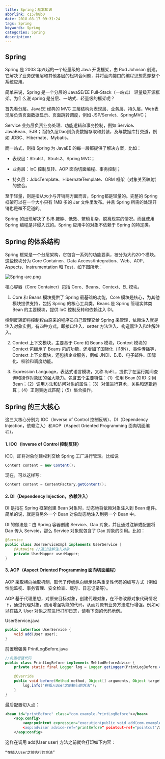 ```yaml
---
title: Spring：基本知识
abbrlink: c157b8b0
date: 2018-08-17 09:31:24
tags: Spring
keywords: Spring
categories: Spring
description:
---
```

## Spring
Spring 是 2003 年兴起的一个轻量级的 Java 开发框架，由 Rod Johnson 创建。它解决了业务逻辑层和其他各层的松耦合问题，并将面向接口的编程思想贯穿整个系统应用。

简单来说，Spring 是一个分层的 JavaSE/EE Full-Stack（一站式） 轻量级开源框架。为什么说 spring 是分层、一站式、轻量级的框架呢？

首先看分层。JavaEE 经典的 MVC 三层结构为表现层、业务层、持久层，Web表现层负责页面数据显示、页面跳转调度，例如 JSP/Servlet、SpringMVC；

Service 业务层负责业务处理、功能逻辑和事务控制，例如 Service、JavaBean、EJB；而持久层Dao则负责数据存取和封装，及与数据库打交道，例如 JDBC、Hibernate、Mybatis。
<!--more-->

而一站式，则指 Spring 为 JavaEE 的每一层都提供了解决方案，比如：

* 表现层：Struts1、Struts2、Spring MVC；

* 业务层：IoC 控制反转、AOP 面向切面编程、事务控制；

* 持久层：JdbcTemplate、HibernateTemplate、ORM 框架（对象关系映射）的整合。

至于轻量，则是指从大小与开销两方面而言，Spring都是轻量的。完整的 Spring 框架可以在一个大小只有 1MB 多的 Jar 文件里发布。并且 Spring 所需的处理开销也是微不足道的。

Spring 的出现解决了 EJB 臃肿、低效、繁琐复杂、脱离现实的情况。而且使用 Spring 编程是非侵入式的。Spring 应用中的对象不依赖于 Spring 的特定类。

## Spring 的体系结构
Spring 框架是一个分层架构，它包含一系列的功能要素，被分为大约20个模块。这些模块分为 Core Container、Data Access/Integration、Web、AOP、Aspects、Instrumentation 和 Test，如下图所示：

![Spring-arc.png](https://i.loli.net/2019/04/30/5cc7ba9832fe0.png)

核心容器（Core Container）包括 Core、Beans、Context、EL 模块。

1. Core 和 Beans 模块提供了 Spring 最基础的功能，Core 模块是核心，为其他模块提供支持，包括 Spring 的核心工具类。Beans 是 Spring 管理实体类 Bean 的主要模块，提供 IoC 控制反转和依赖注入 DI。

控制反转即将控制权由原来的程序员自己管理交给 Spring 来管理，依赖注入就是注入对象实例，有四种方式，即接口注入、setter 方法注入、构造器注入和注解注入。

2. Context 上下文模块，主要基于 Core 和 Beans 模块，Context 模块的 Context 包继承了 Beans 包的功能，还增加了国际化（I18N）、事件传播等，Context 上下文模块，还包括企业服务，例如 JNDI、EJB、电子邮件、国际化、校验和调度功能。

3. Expression Language，表达式语言模块，又称 SpEL，提供了在运行期间查询和操作对象图的强大能力。包含五个主要特性：（1）使用 Bean 的 ID 引用 Bean；（2）调用方法和访问对象的属性；（3）对值进行算术，关系和逻辑运算；（4）正则表达式匹配；（5）集合操作。

## Spring 的三大核心
这三大核心分别为 IOC（Inverse of Control 控制反转）、DI（Dependency Injection，依赖注入）和AOP（Aspect Oriented Programming 面向切面编程）。

#### 1. IOC（Inverse of Control 控制反转）

IOC，即将对象创建权利交给 Spring 工厂进行管理。比如说

```java
Content content = new Content();
```

现在，可以这样写:

```java
Content content = ContentFactory.getContent();
```

#### 2. DI（Dependency Injection，依赖注入）

DI 是指在 Spring 框架创建 Bean 对象时，动态地将依赖对象注入到 Bean 组件。简单的说，就是将另外一个 Bean 对象动态地注入到另一个 Bean 中。

DI 的做法是：由 Spring 容器创建 Service、Dao 对象，并且通过注解或配置将 Dao 传入 Servcie，那么 Service 对象就包含了 Dao 对象的引用。比如：

```java
@Service
public class UserServiceImpl implements UserService {
	@Autowire //通过注解注入对象
	private UserMapper userMapper;
}
```

#### 3. AOP（Aspect Oriented Programming 面向切面编程）

AOP 采取横向抽取机制，取代了传统纵向继承体系重复性代码的编写方式（例如性能监视、事务管理、安全检查、缓存、日志记录等）。

AOP 基于代理思想，对原来目标对象，创建代理对象，在不修改原对象代码情况下，通过代理对象，调用增强功能的代码，从而对原有业务方法进行增强。例如可以在插入 User 对象之前进行打印日志，请看下面的代码示例。

UserService.java

```java
public interface UserService {
	void add(User user);
}
```

前置增强类 PrintLogBefore.java

```java
//前置增强代码
public class PrintLogBefore implements MehtodBeforeAdvice {
	private static final Logger log = Logger.getLogger(PrintLogBefore.class);
	
	@Override
	public void before(Method method, Object[] arguments, Object target) throws Throwable {
		log.info("在插入User之前执行的方法");
	}
}
```

最后配置切入点：

```xml
<bean id="printBefore" class="com.example.PrintLogBefore"></bean>
	<aop:config>
		<aop:pointcut expression="execution(public void add(com.example.entity.User))" id="pointcut />
		<aop:advisor advice-ref="printBefore" pointcut-ref="pointcut"/>
	</aop:config>
```
这样在调用 add(User user) 方法之前就会打印如下内容：

```
“在插入User之前执行的方法”
```
